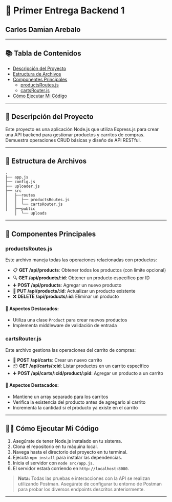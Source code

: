 # 🚀 Primer Entrega Backend 1

## Carlos Damian Arebalo

---

## 📚 Tabla de Contenidos
- [Descripción del Proyecto](#descripción-del-proyecto)
- [Estructura de Archivos](#estructura-de-archivos)
- [Componentes Principales](#componentes-principales)
  - [productsRoutes.js](#productsroutesjs)
  - [cartsRouter.js](#cartsrouterjs)
- [Cómo Ejecutar Mi Código](#cómo-ejecutar-mi-código)

---

## 🌟 Descripción del Proyecto

Este proyecto es una aplicación Node.js que utiliza Express.js para crear una API backend para gestionar productos y carritos de compras. Demuestra operaciones CRUD básicas y diseño de API RESTful.

---

## 📁 Estructura de Archivos

```
.
├── app.js
├── config.js
├── uploader.js
├── src
│   ├──routes
│   │  ├── productsRoutes.js
│   │  └── cartsRouter.js
│   ├──public
    │  └── uploads
```

---

## 🔑 Componentes Principales

### productsRoutes.js

Este archivo maneja todas las operaciones relacionadas con productos:

- 📋 **GET /api/products**: Obtener todos los productos (con límite opcional)
- 🔍 **GET /api/products/:id**: Obtener un producto específico por ID
- ➕ **POST /api/products**: Agregar un nuevo producto
- 🔄 **PUT /api/products/:id**: Actualizar un producto existente
- ❌ **DELETE /api/products/:id**: Eliminar un producto

#### 🌈 Aspectos Destacados:
- Utiliza una clase `Product` para crear nuevos productos
- Implementa middleware de validación de entrada

### cartsRouter.js

Este archivo gestiona las operaciones del carrito de compras:

- 🛒 **POST /api/carts**: Crear un nuevo carrito
- 📦 **GET /api/carts/:cid**: Listar productos en un carrito específico
- ➕ **POST /api/carts/:cid/product/:pid**: Agregar un producto a un carrito

#### 🌈 Aspectos Destacados:
- Mantiene un array separado para los carritos
- Verifica la existencia del producto antes de agregarlo al carrito
- Incrementa la cantidad si el producto ya existe en el carrito

---

## 🏃‍♂️ Cómo Ejecutar Mi Código

1. Asegúrate de tener Node.js instalado en tu sistema.
2. Clona el repositorio en tu máquina local.
3. Navega hasta el directorio del proyecto en tu terminal.
4. Ejecuta `npm install` para instalar las dependencias.
5. Inicia el servidor con `node src/app.js`.
6. El servidor estará corriendo en `http://localhost:8080`.

> **Nota:** Todas las pruebas e interacciones con la API se realizan utilizando Postman. Asegúrate de configurar tu entorno de Postman para probar los diversos endpoints descritos anteriormente.

---
